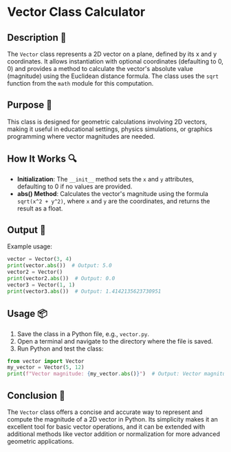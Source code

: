 # Vector Class Calculator

## Description 📝

The `Vector` class represents a 2D vector on a plane, defined by its x and y coordinates.
It allows instantiation with optional coordinates (defaulting to 0, 0) and provides a method to calculate the vector's absolute value (magnitude) using the Euclidean distance formula.
The class uses the `sqrt` function from the `math` module for this computation.

## Purpose 🎯

This class is designed for geometric calculations involving 2D vectors, making it useful in educational settings, physics simulations, or graphics programming where vector magnitudes are needed.

## How It Works 🔍

-   **Initialization**: The `__init__` method sets the `x` and `y` attributes, defaulting to 0 if no values are provided.
-   **abs() Method**: Calculates the vector's magnitude using the formula `sqrt(x^2 + y^2)`, where `x` and `y` are the coordinates, and returns the result as a float.

## Output 📜

Example usage:

```python
vector = Vector(3, 4)
print(vector.abs())  # Output: 5.0
vector2 = Vector()
print(vector2.abs())  # Output: 0.0
vector3 = Vector(1, 1)
print(vector3.abs())  # Output: 1.4142135623730951
```

## Usage 📦

1. Save the class in a Python file, e.g., `vector.py`.
2. Open a terminal and navigate to the directory where the file is saved.
3. Run Python and test the class:

```python
from vector import Vector
my_vector = Vector(5, 12)
print(f"Vector magnitude: {my_vector.abs()}")  # Output: Vector magnitude: 13.0
```

## Conclusion 🚀

The `Vector` class offers a concise and accurate way to represent and compute the magnitude of a 2D vector in Python.
Its simplicity makes it an excellent tool for basic vector operations, and it can be extended with additional methods like vector addition or normalization for more advanced geometric applications.
